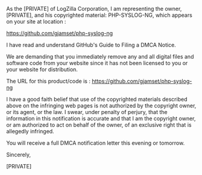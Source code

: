 As the [PRIVATE] of LogZilla Corporation, I am representing the owner, [PRIVATE], and his copyrighted material: PHP-SYSLOG-NG, which appears on your site at location : 

https://github.com/gjamset/php-syslog-ng

I have read and understand GitHub's Guide to Filing a DMCA Notice.

We are demanding that you immediately remove any and all digital files and software code from your website since it has not been licensed to you or your website for distribution.

The URL for this product/code is : https://github.com/gjamset/php-syslog-ng

I have a good faith belief that use of the copyrighted materials described above on the infringing web pages is not authorized by the copyright owner, or its agent, or the law. I swear, under penalty of perjury, that the information in this notification is accurate and that I am the copyright owner, or am authorized to act on behalf of the owner, of an exclusive right that is allegedly infringed.

You will receive a full DMCA notification letter this evening or tomorrow.

Sincerely,

[PRIVATE]
